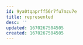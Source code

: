 ```yaml
---
id: 9ya0tqaprff56r7fu7mzu7e
title: represented
desc: ''
updated: 1670267504505
created: 1670267504505
---
```


